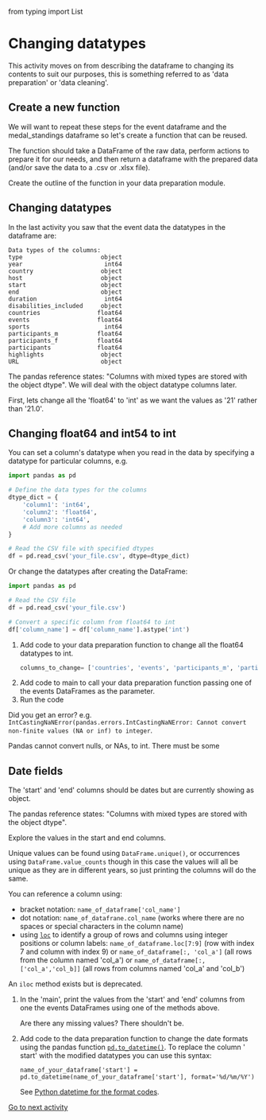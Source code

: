 from typing import List

# Changing datatypes

This activity moves on from describing the dataframe to changing its contents to suit our purposes, this is something
referred to as 'data preparation' or 'data cleaning'.

## Create a new function

We will want to repeat these steps for the event dataframe and the medal_standings dataframe so let's create a function
that can be reused.

The function should take a DataFrame of the raw data, perform actions to prepare it for our needs, and then return a
dataframe with the prepared data (and/or save the data to a .csv or .xlsx file).

Create the outline of the function in your data preparation module.

## Changing datatypes

In the last activity you saw that the event data the datatypes in the dataframe are:

```text
Data types of the columns:
type                      object
year                       int64
country                   object
host                      object
start                     object
end                       object
duration                   int64
disabilities_included     object
countries                float64
events                   float64
sports                     int64
participants_m           float64
participants_f           float64
participants             float64
highlights                object
URL                       object
```

The pandas reference states: "Columns with mixed types are stored with the object dtype". We will deal with the object
datatype columns later.

First, lets change all the 'float64' to 'int' as we want the values as '21' rather than '21.0'.

## Changing float64 and int54 to int

You can set a column's datatype when you read in the data by specifying a datatype for particular columns, e.g.

```python
import pandas as pd

# Define the data types for the columns
dtype_dict = {
    'column1': 'int64',
    'column2': 'float64',
    'column3': 'int64',
    # Add more columns as needed
}

# Read the CSV file with specified dtypes
df = pd.read_csv('your_file.csv', dtype=dtype_dict)
```

Or change the datatypes after creating the DataFrame:

```python
import pandas as pd

# Read the CSV file
df = pd.read_csv('your_file.csv')

# Convert a specific column from float64 to int
df['column_name'] = df['column_name'].astype('int')
```

1. Add code to your data preparation function to change all the float64 datatypes to int.
    ```python
    columns_to_change= ['countries', 'events', 'participants_m', 'participants_f', 'participants']
    ```
2. Add code to main to call your data preparation function passing one of the events DataFrames as the parameter.
3. Run the code

Did you get an error? e.g.
`IntCastingNaNError(pandas.errors.IntCastingNaNError: Cannot convert non-finite values (NA or inf) to integer`.

Pandas cannot convert nulls, or NAs, to int. There must be some

## Date fields

The 'start' and 'end' columns should be dates but are currently showing as object.

The pandas reference states: "Columns with mixed types are stored with the object dtype".

Explore the values in the start and end columns.

Unique values can be found using `DataFrame.unique()`, or occurrences using `DataFrame.value_counts` though in this case
the values will all be unique as they are in different years, so just printing the columns will do the same.

You can reference a column using:

- bracket notation: `name_of_dataframe['col_name']`
- dot notation: `name_of_datafrane.col_name` (works where there are no spaces or special characters in the column name)
- using [`loc`](https://pandas.pydata.org/docs/reference/api/pandas.DataFrame.loc.html) to identify a group of rows and
  columns using integer positions or column labels: `name_of_dataframe.loc[7:9]` (row with index 7 and column with index
    9) or `name_of_dataframe[:, 'col_a']` (all rows from the column named 'col_a') or
       `name_of_dataframe[:, ['col_a','col_b]]` (all rows from columns named 'col_a' and 'col_b')

An `iloc` method exists but is deprecated.

1. In the 'main', print the values from the 'start' and 'end' columns from one the events DataFrames using one of the
   methods above.

   Are there any missing values? There shouldn't be.

2. Add code to the data preparation function to change the date formats using the pandas function
   [`pd.to_datetime()`](https://pandas.pydata.org/docs/reference/api/pandas.to_datetime.html). To replace the column '
   start' with the modified
   datatypes you can use this syntax:

   `name_of_your_dataframe['start'] = pd.to_datetime(name_of_your_dataframe['start'], format='%d/%m/%Y')`

   See [Python datetime for the format codes](https://docs.python.org/3/library/datetime.html#strftime-and-strptime-format-codes).

[Go to next activity](2-5-pandas-joining-dataframes.md)